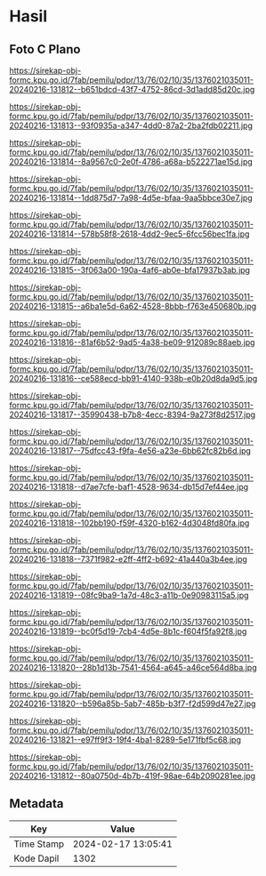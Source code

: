 # Hasil

## Foto C Plano

https://sirekap-obj-formc.kpu.go.id/7fab/pemilu/pdpr/13/76/02/10/35/1376021035011-20240216-131812--b651bdcd-43f7-4752-86cd-3d1add85d20c.jpg

https://sirekap-obj-formc.kpu.go.id/7fab/pemilu/pdpr/13/76/02/10/35/1376021035011-20240216-131813--93f0935a-a347-4dd0-87a2-2ba2fdb02211.jpg

https://sirekap-obj-formc.kpu.go.id/7fab/pemilu/pdpr/13/76/02/10/35/1376021035011-20240216-131814--8a9567c0-2e0f-4786-a68a-b522271ae15d.jpg

https://sirekap-obj-formc.kpu.go.id/7fab/pemilu/pdpr/13/76/02/10/35/1376021035011-20240216-131814--1dd875d7-7a98-4d5e-bfaa-9aa5bbce30e7.jpg

https://sirekap-obj-formc.kpu.go.id/7fab/pemilu/pdpr/13/76/02/10/35/1376021035011-20240216-131814--578b58f8-2618-4dd2-9ec5-6fcc56bec1fa.jpg

https://sirekap-obj-formc.kpu.go.id/7fab/pemilu/pdpr/13/76/02/10/35/1376021035011-20240216-131815--3f063a00-190a-4af6-ab0e-bfa17937b3ab.jpg

https://sirekap-obj-formc.kpu.go.id/7fab/pemilu/pdpr/13/76/02/10/35/1376021035011-20240216-131815--a6ba1e5d-6a62-4528-8bbb-f763e450680b.jpg

https://sirekap-obj-formc.kpu.go.id/7fab/pemilu/pdpr/13/76/02/10/35/1376021035011-20240216-131816--81af6b52-9ad5-4a38-be09-912089c88aeb.jpg

https://sirekap-obj-formc.kpu.go.id/7fab/pemilu/pdpr/13/76/02/10/35/1376021035011-20240216-131816--ce588ecd-bb91-4140-938b-e0b20d8da9d5.jpg

https://sirekap-obj-formc.kpu.go.id/7fab/pemilu/pdpr/13/76/02/10/35/1376021035011-20240216-131817--35990438-b7b8-4ecc-8394-9a273f8d2517.jpg

https://sirekap-obj-formc.kpu.go.id/7fab/pemilu/pdpr/13/76/02/10/35/1376021035011-20240216-131817--75dfcc43-f9fa-4e56-a23e-6bb62fc82b6d.jpg

https://sirekap-obj-formc.kpu.go.id/7fab/pemilu/pdpr/13/76/02/10/35/1376021035011-20240216-131818--d7ae7cfe-baf1-4528-9634-db15d7ef44ee.jpg

https://sirekap-obj-formc.kpu.go.id/7fab/pemilu/pdpr/13/76/02/10/35/1376021035011-20240216-131818--102bb190-f59f-4320-b162-4d3048fd80fa.jpg

https://sirekap-obj-formc.kpu.go.id/7fab/pemilu/pdpr/13/76/02/10/35/1376021035011-20240216-131818--7371f982-e2ff-4ff2-b692-41a440a3b4ee.jpg

https://sirekap-obj-formc.kpu.go.id/7fab/pemilu/pdpr/13/76/02/10/35/1376021035011-20240216-131819--08fc9ba9-1a7d-48c3-a11b-0e90983115a5.jpg

https://sirekap-obj-formc.kpu.go.id/7fab/pemilu/pdpr/13/76/02/10/35/1376021035011-20240216-131819--bc0f5d19-7cb4-4d5e-8b1c-f604f5fa92f8.jpg

https://sirekap-obj-formc.kpu.go.id/7fab/pemilu/pdpr/13/76/02/10/35/1376021035011-20240216-131820--28b1d13b-7541-4564-a645-a46ce564d8ba.jpg

https://sirekap-obj-formc.kpu.go.id/7fab/pemilu/pdpr/13/76/02/10/35/1376021035011-20240216-131820--b596a85b-5ab7-485b-b3f7-f2d599d47e27.jpg

https://sirekap-obj-formc.kpu.go.id/7fab/pemilu/pdpr/13/76/02/10/35/1376021035011-20240216-131821--e97ff9f3-19f4-4ba1-8289-5e171fbf5c68.jpg

https://sirekap-obj-formc.kpu.go.id/7fab/pemilu/pdpr/13/76/02/10/35/1376021035011-20240216-131812--80a0750d-4b7b-419f-98ae-64b2090281ee.jpg


## Metadata

| Key        | Value               |
| ---------- | ------------------- |
| Time Stamp | 2024-02-17 13:05:41 |
| Kode Dapil | 1302                |



